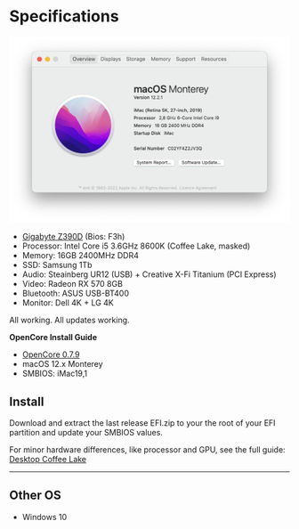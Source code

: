 # Specifications

![OpenCore for Z390D](https://github.com/antiden/opencore_z390d/blob/main/assets/info.jpg)

- [Gigabyte Z390D](https://www.gigabyte.ru/products/page/mb/z390_d#kf) (Bios: F3h)
- Processor: Intel Core i5 3.6GHz 8600K (Coffee Lake, masked)
- Memory: 16GB 2400MHz DDR4
- SSD: Samsung 1Tb
- Audio: Steainberg UR12 (USB) + Creative X-Fi Titanium (PCI Express)
- Video: Radeon RX 570 8GB
- Bluetooth: ASUS USB-BT400
- Monitor: Dell 4K + LG 4K

All working. All updates working.

**OpenCore Install Guide**

- [OpenCore 0.7.9](https://github.com/acidanthera/OpenCorePkg/releases)
- macOS 12.x Monterey
- SMBIOS: iMac19,1

## Install

Download and extract the last release EFI.zip to your the root of your EFI partition and update your SMBIOS values.

For minor hardware differences, like processor and GPU, see the full guide: [Desktop Coffee Lake](https://www.gigabyte.ru/products/page/mb/z390_d#kf)

---

## Other OS

- Windows 10
